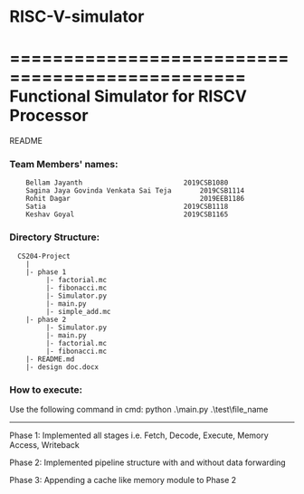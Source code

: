 # RISC-V-simulator
================================================
Functional Simulator for RISCV Processor
================================================

README

### Team Members' names:
        Bellam Jayanth	                       2019CSB1080
        Sagina Jaya Govinda Venkata Sai Teja       2019CSB1114
        Rohit Dagar	                               2019EEB1186
        Satia	                               2019CSB1118
        Keshav Goyal	                       2019CSB1165


### Directory Structure: 
      CS204-Project
        |
        |- phase 1
             |- factorial.mc
             |- fibonacci.mc
             |- Simulator.py
             |- main.py
             |- simple_add.mc
        |- phase 2
             |- Simulator.py
             |- main.py
             |- factorial.mc
             |- fibonacci.mc     
        |- README.md
        |- design doc.docx
        
             

### How to execute: 
Use the following command in cmd: 
    python .\main.py .\test\file_name
    
----------
Phase 1: Implemented all stages i.e. Fetch, Decode, Execute, Memory Access, Writeback

Phase 2: Implemented pipeline structure with and without data forwarding


Phase 3: Appending a cache like memory module to Phase 2

 
